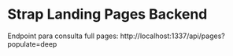 # Strap Landing Pages Backend

Endpoint para consulta full pages: http://localhost:1337/api/pages?populate=deep

